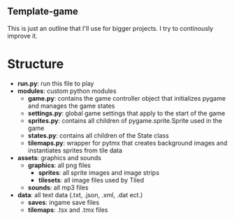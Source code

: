 ## Template-game

This is just an outline that I'll use for bigger projects. I try to continously improve it.


# Structure

- **run.py**: run this file to play
- **modules**: custom python modules
  - **game.py**: contains the game controller object that initializes pygame and manages the game states
  - **settings.py**: global game settings that apply to the start of the game
  - **sprites.py**: contains all children of pygame.sprite.Sprite used in the game
  - **states.py**: contains all children of the State class
  - **tilemaps.py**: wrapper for pytmx that creates background images and instantiates sprites from tile data 
- **assets**: graphics and sounds
  - **graphics**: all png files
     - **sprites**:  all sprite images and image strips
     - **tilesets**: all image files used by Tiled
  - **sounds**: all mp3 files
- **data**: all text data (.txt, .json, .xml, .dat ect.)
  - **saves**: ingame save files
  - **tilemaps**: .tsx and .tmx files
